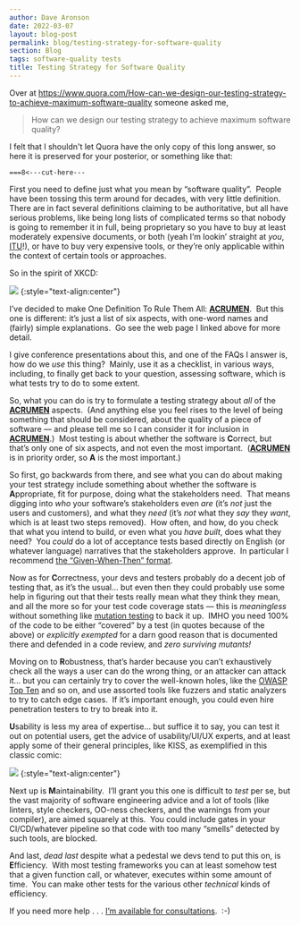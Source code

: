 ```yaml
---
author: Dave Aronson
date: 2022-03-07
layout: blog-post
permalink: blog/testing-strategy-for-software-quality
section: Blog
tags: software-quality tests
title: Testing Strategy for Software Quality
---
```


Over at
https://www.quora.com/How-can-we-design-our-testing-strategy-to-achieve-maximum-software-quality
someone asked me,
> How can we design our testing strategy to achieve maximum software quality?

I felt that I shouldn't let Quora have the only copy of this long answer,
so here it is preserved for your posterior, or something like that:

`===8<---cut-here---`

First you need to define just what you mean by “software quality”.&nbsp;
People have been tossing this term around for decades, with very little definition.&nbsp;
There are in fact several definitions claiming to be authoritative,
but all have serious problems,
like being long lists of complicated terms so that nobody is going to remember it in full,
being proprietary so you have to buy at least moderately expensive documents,
or both (yeah I’m lookin’ straight at *you*, [ITU](https://www.itu.int/)!),
or have to buy very expensive tools,
or they’re only applicable within the context of certain tools or approaches.

So in the spirit of XKCD:

![](https://imgs.xkcd.com/comics/standards.png)
{:style="text-align:center"}

I’ve decided to make One Definition To Rule Them All:
[**ACRUMEN**](https://www.codosaur.us/acrumen).&nbsp;
But this one is different: it’s just a list of six aspects,
with one-word names and (fairly) simple explanations.&nbsp;
Go see the web page I linked above for more detail.

I give conference presentations about this, and one of the FAQs I answer is,
how do we *use* this thing?&nbsp;
Mainly, use it as a checklist, in various ways, including,
to finally get back to your question, assessing software,
which is what tests try to do to some extent.

So, what you can do is try to formulate a testing strategy about
*all* of the [**ACRUMEN**](https://www.codosaur.us/acrumen) aspects.&nbsp;
(And anything else you feel rises to the level of being
something that should be considered,
about the quality of a piece of software —
and please tell me so I can consider it for inclusion in
[**ACRUMEN**](https://www.codosaur.us/acrumen).)&nbsp;
Most testing is about whether the software is **C**orrect,
but that’s only one of six aspects, and not even the most important.&nbsp;
([**ACRUMEN**](https://www.codosaur.us/acrumen) is in priority order,
so **A** is the most important.)

So first, go backwards from there, and see what you can do about
making your test strategy include something about whether the software is
**A**ppropriate, fit for purpose, doing what the stakeholders need.&nbsp;
That means digging into *who* your software’s stakeholders even *are*
(it’s *not* just the users and customers),
and what they *need*
(it’s *not* what they *say* they *want*,
which is at least two steps removed).&nbsp;
How often, and how, do you check that what you intend to build,
or even what you *have built*, does what they need?&nbsp;
You *could* do a lot of acceptance tests based directly on English
(or whatever language) narratives that the stakeholders approve.&nbsp;
In particular I recommend
[the “Given-When-Then” format](https://martinfowler.com/bliki/GivenWhenThen.html).

Now as for **C**orrectness,
your devs and testers probably do a decent job of testing that,
as it’s the usual...
but even then they could probably use some help in figuring out
that their tests really mean what they think they mean,
and all the more so for your test code coverage stats &mdash;
this is *meaningless* without something like
[mutation testing](https://en.wikipedia.org/wiki/Mutation_testing)
to back it up.&nbsp;
IMHO you need 100% of the code to be either “covered” by a test
(in quotes because of the above)
or *explicitly exempted* for a darn good reason
that is documented there and defended in a code review,
and *zero surviving mutants!*

Moving on to **R**obustness,
that’s harder because you can’t exhaustively check
all the ways a user can do the wrong thing,
or an attacker can attack it...
but you can certainly try to cover the well-known holes,
like the [OWASP Top Ten](https://owasp.org/www-project-top-ten/) and so on,
and use assorted tools like fuzzers and static analyzers
to try to catch edge cases.&nbsp;
If it’s important enough,
you could even hire penetration testers to try to break into it.

**U**sability is less my area of expertise... but suffice it to say,
you can test it out on potential users,
get the advice of usability/UI/UX experts,
and at least apply some of their general principles,
like KISS, as exemplified in this classic comic:

![](https://pbs.twimg.com/media/ByZGmtiCIAEXJBr?format=jpg)
{:style="text-align:center"}

Next up is **M**aintainability.&nbsp;
I’ll grant you this one is difficult to *test* per se,
but the vast majority of software engineering advice and a lot of tools
(like linters, style checkers, OO-ness checkers,
and the warnings from your compiler), are aimed squarely at this.&nbsp;
You could include gates in your CI/CD/whatever pipeline
so that code with too many “smells” detected by such tools, are blocked.

And last, *dead last* despite what a pedestal we devs tend to put this on,
is **E**fficiency.&nbsp;
With most testing frameworks you can at least somehow test that
a given function call, or whatever, executes within some amount of time.&nbsp;
You can make other tests for the various other *technical* kinds of efficiency.

If you need more help . . . 
[I’m available for consultations](https://www.codosaur.us/).&nbsp;
:-)
